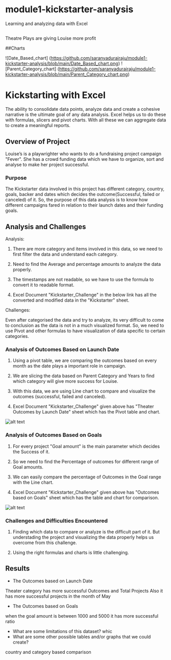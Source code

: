 # module1-kickstarter-analysis
Learning and analyzing data with Excel
##
Theatre Plays are giving Louise more profit 

##Charts

![Date_Based_chart] (https://github.com/saranyadurairaju/module1-kickstarter-analysis/blob/main/Date_Based_chart.png)
![Parent_Category_chart] (https://github.com/saranyadurairaju/module1-kickstarter-analysis/blob/main/Parent_Category_chart.png)

# Kickstarting with Excel

The ability to consolidate data points, analyze data and create a cohesive narrative is the ultimate goal of any data analysis. Excel helps us to do these with formulas, slicers and pivot charts. With all these we can aggregate data to create a meaningful reports. 

## Overview of Project

Louise’s is a playwrighter who wants to do a fundraising project campaign "Fever". She has a crowd funding data which we have to organize, sort and analyse to make her project successful.

### Purpose

The Kickstarter data involved in this project has different category, country, goals, backer and dates which decides the outcome(Successful, failed or canceled) of it. So, the purpose of this data analysis is to know how different campaigns fared in relation to their launch dates and their funding goals.


## Analysis and Challenges

Analysis:

1) There are more category and items involved in this data, so we need to first filter the data and understand each category.

2) Need to find the Average and percentage amounts to analyze the data properly.

3) The timestamps are not readable, so we have to use the formula to convert it to readable format. 

4) Excel Document "Kickstarter_Challenge" in the below link has all the converted and modified data in the "Kickstarter" sheet. 

Challenges:
 
Even after categorised the data and try to analyze, its very difficult to come to conclusion as the data is not in a much visualized format. So, we need to use Pivot and other formulas to have visualization of data specific to certain categories.
 
### Analysis of Outcomes Based on Launch Date

1) Using a pivot table, we are comparing the outcomes based on every month as the date plays a important role in campaign. 

2) We are slicing the data based on Parent Category and Years to find which category will give more success for Louise.

3) With this data, we are using Line chart to compare and visualize the outcomes (successful, failed and canceled).

4) Excel Document "Kickstarter_Challenge" given above has "Theater Outcomes by Launch Date" sheet which has the Pivot table and chart. 

![alt text](http://url/to/img.png)

### Analysis of Outcomes Based on Goals

1) For every project "Goal amount" is the main parameter which decides the Success of it.

2) So we need to find the Percentage of outcomes for different range of Goal amounts.

3) We can easily compare the percentage of Outcomes in the Goal range with the Line chart.

4) Excel Document "Kickstarter_Challenge" given above has "Outcomes based on Goals" sheet which has the table and chart for comparison. 

![alt text](http://url/to/img.png)

### Challenges and Difficulties Encountered

1) Finding which data to compare or analyze is the difficult part of it. But understading the project and visualizing the data properly helps us overcome from this challenge.

2) Using the right formulas and charts is little challenging. 

## Results

- The Outcomes based on Launch Date

Theater category has more successful Outcomes and Total Projects
Also it has more successful projects in the month of May

- The Outcomes based on Goals

when the goal amount is between 1000 and 5000 it has more successful ratio

- What are some limitations of this dataset?
whic
- What are some other possible tables and/or graphs that we could create?

country and category based comparison

